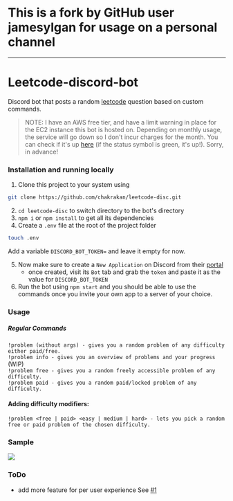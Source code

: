 # This is a fork by GitHub user jamesylgan for usage on a personal channel

--------------------------------------------

# Leetcode-discord-bot
Discord bot that posts a random [leetcode](https://leetcode.com/) question based on custom commands.

> NOTE: I have an AWS free tier, and have a limit warning in place for the EC2 instance this bot is hosted on. Depending on monthly usage, the service will go down so I don't incur charges for the month. You can check if it's up [here](https://discord.bots.gg/bots/730413116172796007) (if the status symbol is green, it's up!). Sorry, in advance!

### Installation and running locally

1. Clone this project to your system using 
```bash
git clone https://github.com/chakrakan/leetcode-disc.git
```

2. `cd leetcode-disc` to switch directory to the bot's directory
3. `npm i` or `npm install` to get all its dependencies
4. Create a `.env` file at the root of the project folder
```bash
touch .env
```
Add a variable `DISCORD_BOT_TOKEN=` and leave it empty for now.  

5. Now make sure to create a `New Application` on Discord from their [portal](https://discord.com/developers/applications/)
    - once created, visit its `Bot` tab and grab the `token` and paste it as the value for `DISCORD_BOT_TOKEN`
6. Run the bot using `npm start` and you should be able to use the commands once you invite your own app to a server of your choice.


### Usage

##### Regular Commands

`!problem (without args) - gives you a random problem of any difficulty either paid/free.`   
`!problem info - gives you an overview of problems and your progress` (WIP)  
`!problem free - gives you a random freely accessible problem of any difficulty.`  
`!problem paid - gives you a random paid/locked problem of any difficulty.`  

#### Adding difficulty modifiers:

`!problem <free | paid> <easy | medium | hard> - lets you pick a random free or paid problem of the chosen difficulty.`

### Sample

![](https://github.com/chakrakan/leetcode-disc/blob/master/demo/demo.gif)


### ToDo

- add more feature for per user experience See [#1](https://github.com/chakrakan/leetcode-disc/issues/1#issue-656379593) 
